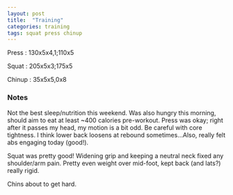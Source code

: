 ```yaml
---
layout: post
title:  "Training"
categories: training
tags: squat press chinup
---
```


Press       :   130x5x4,1;110x5

Squat       :   205x5x3;175x5

Chinup      :   35x5x5,0x8

### Notes

Not the best sleep/nutrition this weekend. Was also hungry this morning, should aim to
eat at least ~400 calories pre-workout. Press was okay; right after it passes my head, my
motion is a bit odd. Be careful with core tightness. I think lower back loosens at
rebound sometimes...Also, really felt abs engaging today (good!).

Squat was pretty good! Widening grip and keeping a neutral neck fixed any shoulder/arm
pain. Pretty even weight over mid-foot, kept back (and lats?) really rigid.

Chins about to get hard.
